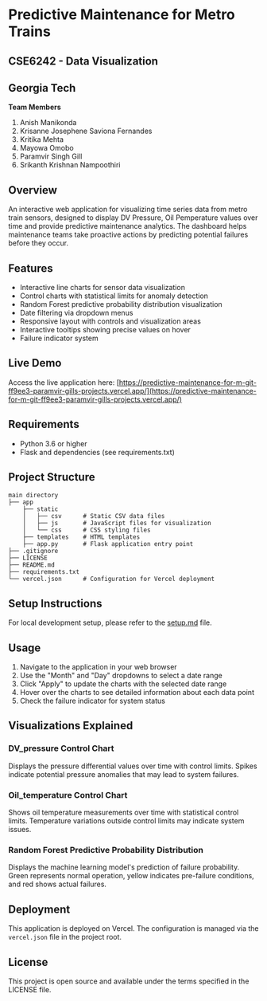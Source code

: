 # Predictive Maintenance for Metro Trains

## CSE6242 - Data Visualization
## Georgia Tech

**Team Members**

1. Anish Manikonda
2. Krisanne Josephene Saviona Fernandes 
3. Kritika Mehta
4. Mayowa Omobo
5. Paramvir Singh Gill
6. Srikanth Krishnan Nampoothiri

## Overview

An interactive web application for visualizing time series data from metro train sensors, designed to display DV Pressure, Oil Pemperature values over time and provide predictive maintenance analytics. The dashboard helps maintenance teams take proactive actions by predicting potential failures before they occur.

## Features

- Interactive line charts for sensor data visualization
- Control charts with statistical limits for anomaly detection
- Random Forest predictive probability distribution visualization
- Date filtering via dropdown menus
- Responsive layout with controls and visualization areas
- Interactive tooltips showing precise values on hover
- Failure indicator system

## Live Demo

Access the live application here:
[https://predictive-maintenance-for-m-git-ff9ee3-paramvir-gills-projects.vercel.app/](https://predictive-maintenance-for-m-git-ff9ee3-paramvir-gills-projects.vercel.app/)

## Requirements

- Python 3.6 or higher
- Flask and dependencies (see requirements.txt)

## Project Structure

```
main directory 
├── app 
    ├── static 
    │   ├── csv      # Static CSV data files
    │   ├── js       # JavaScript files for visualization
    │   └── css      # CSS styling files
    ├── templates    # HTML templates
    ├── app.py       # Flask application entry point
├── .gitignore 
├── LICENSE 
├── README.md 
├── requirements.txt 
└── vercel.json      # Configuration for Vercel deployment
```

## Setup Instructions

For local development setup, please refer to the [setup.md](setup.md) file.

## Usage

1. Navigate to the application in your web browser
2. Use the "Month" and "Day" dropdowns to select a date range
3. Click "Apply" to update the charts with the selected date range
4. Hover over the charts to see detailed information about each data point
5. Check the failure indicator for system status

## Visualizations Explained

### DV_pressure Control Chart
Displays the pressure differential values over time with control limits. Spikes indicate potential pressure anomalies that may lead to system failures.

### Oil_temperature Control Chart
Shows oil temperature measurements over time with statistical control limits. Temperature variations outside control limits may indicate system issues.

### Random Forest Predictive Probability Distribution
Displays the machine learning model's prediction of failure probability. Green represents normal operation, yellow indicates pre-failure conditions, and red shows actual failures.

## Deployment

This application is deployed on Vercel. The configuration is managed via the `vercel.json` file in the project root.

## License

This project is open source and available under the terms specified in the LICENSE file.